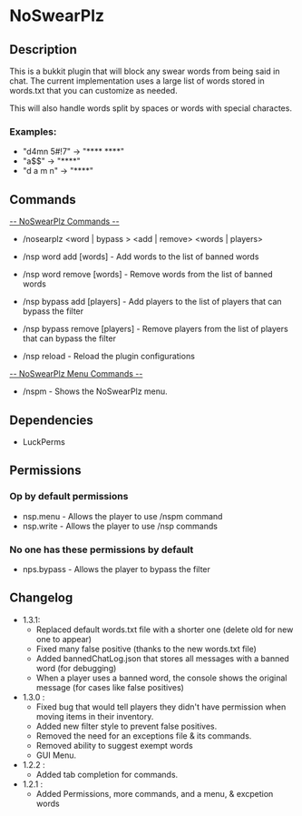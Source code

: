 # NoSwearPlz

## Description
This is a bukkit plugin that will block any swear words from being said in chat.
The current implementation uses a large list of words stored in words.txt that you can customize as needed.

This will also handle words split by spaces or words with special charactes.

### Examples:
- "d4mn 5#!7" -> "**** ****"
- "a$$" -> "****"
- "d a m n" -> "****"

## Commands
<u>-- NoSwearPlz Commands --</u>

- /nosearplz <word | bypass > <add | remove> <words | players>

- /nsp word add [words] - Add words to the list of banned words

- /nsp word remove [words] - Remove words from the list of banned words

- /nsp bypass add [players] - Add players to the list of players that can bypass the filter

- /nsp bypass remove [players] - Remove players from the list of players that can bypass the filter

- /nsp reload - Reload the plugin configurations


<u>-- NoSwearPlz Menu Commands --</u>

- /nspm - Shows the NoSwearPlz menu.


## Dependencies
 - LuckPerms

## Permissions
### Op by default permissions
- nsp.menu - Allows the player to use /nspm command
- nsp.write - Allows the player to use /nsp commands

###  No one has these permissions by default
- nps.bypass - Allows the player to bypass the filter


## Changelog
- 1.3.1:
  - Replaced default words.txt file with a shorter one (delete old for new one to appear)
  - Fixed many false positive (thanks to the new words.txt file)
  - Added bannedChatLog.json that stores all messages with a banned word (for debugging)
  - When a player uses a banned word, the console shows the original message (for cases like false positives)
- 1.3.0 : 
  - Fixed bug that would tell players they didn't have permission when moving items in their inventory.
  - Added new filter style to prevent false positives.
  - Removed the need for an exceptions file & its commands.
  - Removed ability to suggest exempt words
  - GUI Menu.
- 1.2.2 : 
  - Added tab completion for commands.
- 1.2.1 : 
  - Added Permissions, more commands, and a menu, & excpetion words